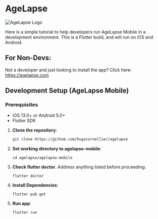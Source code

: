 # AgeLapse 

![AgeLapse Logo](https://i.imgur.com/lfC2Y4y.png)

Here is a simple tutorial to help developers run AgeLapse Mobile in a development environment. This is a Flutter build, and will run on iOS and Android. 

## For Non-Devs:

Not a developer and just looking to install the app? Click here: https://agelapse.com

## Development Setup (AgeLapse Mobile)

### Prerequisites

- iOS 13.0+ or Android 5.0+
- Flutter SDK

1. **Clone the repository**:
   ```sh
   git clone https://github.com/hugocornellier/agelapse
   ```

2. **Set working directory to agelapse-mobile**:

   ```cd agelapse/agelapse-mobile```

3. **Check flutter doctor**. Address anything listed before proceeding:

   ```flutter doctor```

4. **Install Dependencies**:

   ```flutter pub get```

5. **Run app**:

   ```flutter run```
